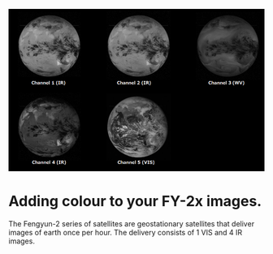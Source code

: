 ![Screenshot](FY_images.png)
# Adding colour to your FY-2x images.
The Fengyun-2 series of satellites are geostationary satellites that deliver images of earth once per hour. The delivery consists of 1 VIS and 4 IR images. 

